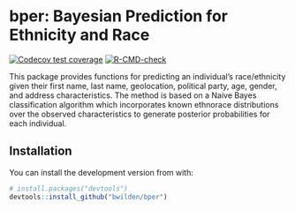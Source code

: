 
<!-- README.md is generated from README.Rmd. Please edit that file -->

# bper: Bayesian Prediction for Ethnicity and Race

<!-- badges: start -->

[![Codecov test
coverage](https://codecov.io/gh/bwilden/bper/branch/main/graph/badge.svg)](https://codecov.io/gh/bwilden/bper?branch=main)
[![R-CMD-check](https://github.com/bwilden/bper/workflows/R-CMD-check/badge.svg)](https://github.com/bwilden/bper/actions)
<!-- badges: end -->

This package provides functions for predicting an individual’s
race/ethnicity given their first name, last name, geolocation, political
party, age, gender, and address characteristics. The method is based on
a Naive Bayes classification algorithm which incorporates known
ethnorace distributions over the observed characteristics to generate
posterior probabilities for each individual.

## Installation

You can install the development version from with:

``` r
# install.packages("devtools")
devtools::install_github("bwilden/bper")
```
